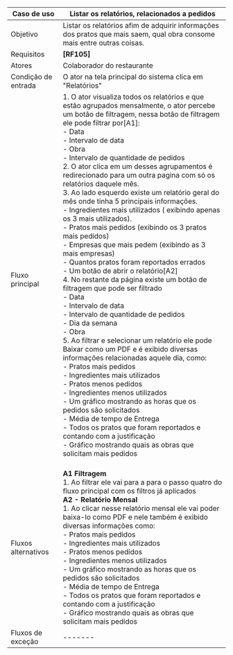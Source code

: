 | Caso de uso         | Listar os relatórios, relacionados a pedidos                                                                                                                                                                                                                                                                                                                                                                                                                                                                                                                                                                                                                                                                                                                                                                                                                                                                                                                                                                                                                                                                                                                                                                                                                                                                                                                                                                                                                                                                                                          |
| ------------------- | ----------------------------------------------------------------------------------------------------------------------------------------------------------------------------------------------------------------------------------------------------------------------------------------------------------------------------------------------------------------------------------------------------------------------------------------------------------------------------------------------------------------------------------------------------------------------------------------------------------------------------------------------------------------------------------------------------------------------------------------------------------------------------------------------------------------------------------------------------------------------------------------------------------------------------------------------------------------------------------------------------------------------------------------------------------------------------------------------------------------------------------------------------------------------------------------------------------------------------------------------------------------------------------------------------------------------------------------------------------------------------------------------------------------------------------------------------------------------------------------------------------------------------------------------------- |
| Objetivo            | Listar os relatórios afim de adquirir informações dos pratos que mais saem, qual obra consome mais entre outras coisas.                                                                                                                                                                                                                                                                                                                                                                                                                                                                                                                                                                                                                                                                                                                                                                                                                                                                                                                                                                                                                                                                                                                                                                                                                                                                                                                                                                                                                               |
| Requisitos          | **[RF105]**                                                                                                                                                                                                                                                                                                                                                                                                                                                                                                                                                                                                                                                                                                                                                                                                                                                                                                                                                                                                                                                                                                                                                                                                                                                                                                                                                                                                                                                                                                                                           |
| Atores              | Colaborador do restaurante                                                                                                                                                                                                                                                                                                                                                                                                                                                                                                                                                                                                                                                                                                                                                                                                                                                                                                                                                                                                                                                                                                                                                                                                                                                                                                                                                                                                                                                                                                                            |
| Condição de entrada | O ator na tela principal do sistema clica em "Relatórios"                                                                                                                                                                                                                                                                                                                                                                                                                                                                                                                                                                                                                                                                                                                                                                                                                                                                                                                                                                                                                                                                                                                                                                                                                                                                                                                                                                                                                                                                                             |
| Fluxo principal     | 1. O ator visualiza todos os relatórios e que estão agrupados mensalmente, o ator percebe um botão de filtragem, nessa botão de filtragem ele pode filtrar por[A1]: <br>    - Data <br>	- Intervalo de data<br>	- Obra <br>	- Intervalo de quantidade de pedidos<br>2. O ator clica em um desses agrupamentos é redirecionado para um outra pagina com só os relatórios daquele mês.<br>3. Ao lado esquerdo existe um relatório geral do mês onde tinha 5 principais informações.<br>        - Ingredientes mais utilizados ( exibindo apenas os 3 mais utilizados).<br>		- Pratos mais pedidos (exibindo os 3 pratos mais pedidos)<br>		- Empresas que mais pedem (exibindo as 3 mais empresas)<br>		- Quantos pratos foram reportados errados<br>		- Um botão de abrir o relatório[A2]<br>4. No restante da página existe um botão de filtragem que pode ser filtrado<br>       - Data<br>	   	- Intervalo de data<br>	   - Intervalo de quantidade de pedidos<br>	   - Dia da semana<br>	   - Obra<br>5. Ao filtrar e selecionar um relatório ele pode Baixar como um PDF e é exibido diversas informações relacionadas aquele dia, como:<br>       - Pratos mais pedidos<br>	    - Ingredientes mais utilizados <br>		- Pratos menos pedidos<br>	    - Ingredientes menos utilizados<br>		- Um gráfico mostrando as horas que os pedidos são solicitados<br>		- Média de tempo de Entrega<br>		- Todos os pratos que foram reportados e contando com a justificação<br>		-  Gráfico mostrando quais as obras que solicitam mais pedidos<br>		<br> |
| Fluxos alternativos | **A1 Filtragem**<br>1. Ao filtrar ele vai para a para o passo quatro do fluxo principal com os filtros já aplicados<br>**A2 - Relatório Mensal**<br>1. Ao clicar nesse relatório mensal ele vai poder baixa-lo como PDF e nele também é exibido diversas informações como: <br>            - Pratos mais pedidos<br>	    - Ingredientes mais utilizados <br>		- Pratos menos pedidos<br>	    - Ingredientes menos utilizados<br>		- Um gráfico mostrando as horas que os pedidos são solicitados<br>		- Média de tempo de Entrega<br>		- Todos os pratos que foram reportados e contando com a justificação<br>		-  Gráfico mostrando quais as obras que solicitam mais pedidos<br>                                                                                                                                                                                                                                                                                                                                                                                                                                                                                                                                                                                                                                                                                                                                                                                                                                                                   |
| Fluxos de exceção   | -------                                                                                                                                                                                                                                                                                                                                                                                                                                                                                                                                                                                                                                                                                                                                                                                                                                                                                                                                                                                                                                                                                                                                                                                                                                                                                                                                                                                                                                                                                                                                               |
